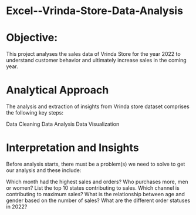 # Excel--Vrinda-Store-Data-Analysis
# Objective:
This project analyses the sales data of Vrinda Store for the year 2022 to understand customer behavior and ultimately increase sales in the coming year.

# Analytical Approach

The analysis and extraction of insights from Vrinda store dataset comprises the following key steps:

Data Cleaning
Data Analysis
Data Visualization
# Interpretation and Insights
Before analysis starts, there must be a problem(s) we need to solve to get our analysis and these include:

Which month had the highest sales and orders?
Who purchases more, men or women?
List the top 10 states contributing to sales.
Which channel is contributing to maximum sales?
What is the relationship between age and gender based on the number of sales?
What are the different order statuses in 2022?
